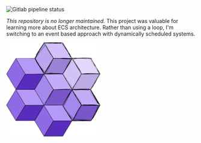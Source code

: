 ![Gitlab pipeline status](https://img.shields.io/gitlab/pipeline/dreyri/matter.svg)

*This repository is no longer maintained.* This project was valuable for learning more about ECS architecture. Rather than using a loop, I'm switching to an event based approach with dynamically scheduled systems.

<img align="left" width="250" src="./logo/matter.png">

